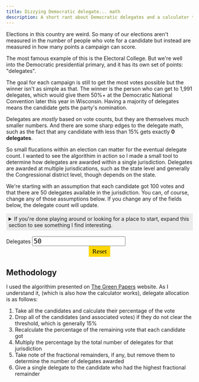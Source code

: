 ```yaml
---
title: Dizzying Democratic delegate... math
description: A short rant about Democratic delegates and a calculator tool to go along with it.
---
```


Elections in this country are weird. So many of our elections aren't measured in the number of people who vote for a candidate but instead are measured in how many points a campaign can score.

The most famous example of this is the Electoral College. But we're well into the Democratic presidential primary, and it has its own set of points: "delegates".

The goal for each campaign is still to get the most votes possible but the winner isn't as simple as that. The winner is the person who can get to 1,991 delegates, which would give them 50%+ at the Democratic National Convention later this year in Wisconsin. Having a majority of delegates means the candidate gets the party's nomination.

Delegates are _mostly_ based on vote counts, but they are themselves much smaller numbers. And there are some sharp edges to the delegate math, such as the fact that any candidate with less than 15% gets exactly **0 delegates**.

So small flucations within an election can matter for the eventual delegate count. I wanted to see the algorithim in action so I made a small tool to determine how delegates are awarded within a single jurisdiction. Delegates are awarded at multiple jurisdications, such as the state level and generally the Congressional district level, though depends on the state.

<style>
  button {
    background-color: gold;
    border-color: transparent;
    border-style: solid;
    border-width: 3px;
    color: black;
    cursor: pointer;
    display: block;
    font-family: serif;
    font-size: 1.1rem;
    margin: 0 auto;
    text-decoration: none;
  }

  button:hover {
    background-color: transparent;
    border: 3px dashed gold;
  }

  details {
    background-color: #ebebeb;
    margin-bottom: 1rem;
    padding: .4rem;
  }

  details p {
    margin-bottom: 1rem;
  }

  input {
    font-family: monospace;
    font-size: 1.1rem;
    width: 50%;
  }

  table {
    border-collapse: collapse;
    width: 100%;
  }

  th {
    display: none;
    text-align: left;
    width: 100%;
  }

  td {
    border-bottom: 2px dashed #ebebeb;
    display: flex;
    font-size: .9rem;
    justify-content: space-between;
    padding-left: .2rem;
    padding-right: .2rem;
    padding-top: .2rem;
    padding-bottom: .2rem;
  }

  td:last-child {
    border-bottom: 2px solid black;
  }

  td::before {
    content: attr(data-column);
    display: inline-block;
    font-size: .7rem;
    font-weight: 700;
    padding-top: .2rem;
  }

  table input {
    background: transparent;
    border: none;
    text-align: right;
    width: 75%;
  }

  @media screen and (min-width: 1000px) {
    th {
      display: table-cell;
      width: 20%;
    }

    td::before {
      display: none;
    }

    td {
      display: table-cell;
      font-size: 1rem;
    }

    td:last-child {
      border-bottom: 2px dashed #ebebeb;
    }

    table input {
      text-align: left;
      width: 100%;
    }
  }
</style>

We're starting with an assumption that each candidate got 100 votes and that there are 50 delegates available in the jurisdiction. You can, of course, change any of those assumptions below. If you change any of the fields below, the delegate count will update.

<details>
<summary>If you're done playing around or looking for a place to start, expand this section to see something I find interesting.</summary>

<p>Let's assume that everybody's doing reasonably well and getting 20,000 votes. Except one candidate is clearly leading. Imagine that Bloomberg bought enough ad space and paid enough influencers to garner 33,333 votes.</p>

<button class="db p1" id="load-bloomberg-scenario">Make it so!</button>

<p>Well, that's all well and good and everybody's getting some delegates, though Mike is winning in the vote count and therefore is also winning in the delegate race. He gets 12 while everybody else is getting 8.</p>

<p>But what if he gets just one more vote? What if one of his supporters got their neighbor to come with them to the polls and cast that 33,334th vote for El Bloombito?</p>

<button class="db p1" id="bloomberg-scenario-give-vote">Give Bloomberg one more vote</button>

<p>That one vote throws everybody else below the 15% threshold and all the delegates go to a single candidate. In the calculator, Bloomberg's percentage doesn't change with just one vote because of rounding.</p>

<p>Now, of course there's going to be a point that triggers the threshold. This isn't to argue the merits of a 15% threshold, just showing one consequential effect of it.</p>
</details>

<div class="flex items-center justify-between mb2 sm-col-12 lg-col-6">
  <label class="bold" for="delegates">Delegates</label>
  <input id="delegates" type="number" min="0" value="50">
</div>

<div id="delegate-calculator"></div>
<button class="p1" id="reset">Reset</button>

## Methodology

I used the algorithim presented on [The Green Papers](http://www.thegreenpapers.com/P20/D-Math.phtml) website. As I understand it, (which is also how the calculator works), delegate allocation is as follows:

1. Take all the candidates and calculate their percentage of the vote
2. Drop all of the candidates (and associated votes) if they do not clear the threshold, which is generally 15%
3. Recalculate the percentage of the remaining vote that each candidate got
4. Multiply the percentage by the total number of delegates for that jurisdiction
5. Take note of the fractional remainders, if any, but remove them to determine the number of delegates awarded
6. Give a single delegate to the candidate who had the highest fractional remainder

<script src="/js/d3.v5.min.js"></script>
<script src="/js/democratic-delegate-math-calculator.js"></script>
